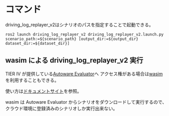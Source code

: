 # コマンド

driving_log_replayer_v2はシナリオのパスを指定することで起動できる。

```shell
ros2 launch driving_log_replayer_v2 driving_log_replayer_v2.launch.py scenario_path:=${scenario_path} [output_dir:=${output_dir} dataset_dir:=${dataset_dir}]
```

## wasim による driving_log_replayer_v2 実行

TIER IV が提供している[Autoware Evaluator](https://docs.web.auto/user-manuals/evaluator/introduction)へ
アクセス権がある場合は[wasim](https://docs.web.auto/developers-guides/wasim/introduction)を利用することもできる。

使い方は[ドキュメントサイト](https://docs.web.auto/developers-guides/wasim/use-cases/run-simulations-locally/)を参照。

wasim は Autoware Evaluator からシナリオをダウンロードして実行するので、クラウド環境に登録済みのシナリオしか実行出来ない。
